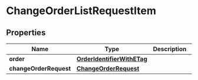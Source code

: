 
# ChangeOrderListRequestItem

## Properties
Name | Type | Description | Notes
------------ | ------------- | ------------- | -------------
**order** | [**OrderIdentifierWithETag**](OrderIdentifierWithETag.md) |  | 
**changeOrderRequest** | [**ChangeOrderRequest**](ChangeOrderRequest.md) |  | 



